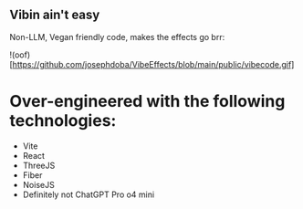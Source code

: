 ## Vibin ain't easy

Non-LLM, Vegan friendly code, makes the effects go brr:

!(oof)[https://github.com/josephdoba/VibeEffects/blob/main/public/vibecode.gif]

# Over-engineered with the following technologies:

- Vite
- React
- ThreeJS
- Fiber
- NoiseJS
- Definitely not ChatGPT Pro o4 mini
